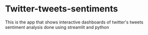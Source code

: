 # Twitter-tweets-sentiments
This is the app that shows interactive dashboards of twitter's tweets sentiment analysis done using streamlit and python
